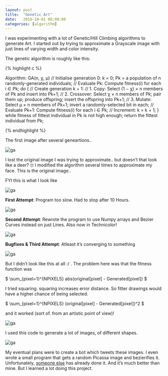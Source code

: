 ```yaml
---
layout: post
title:  "Genetic Art"
date:   2016-10-01 00:00:00
categories: [algorithm]
---
```


I was experimenting with a lot of Genetic/Hill Climbing algorithms to generate Art. I started out by trying to approximate a Grayscale image with just lines of varying width and color intensity.

The genetic algorithm is roughly like this:

{% highlight c %}

Algorithm: GA(n, χ, µ)
    // Initialise generation 0:
    k = 0;
    Pk = a population of n randomly-generated individuals;
    // Evaluate Pk:
    Compute fitness(i) for each i ∈ Pk;
    do
        { 
        // Create generation k + 1:
        // 1. Copy:
        Select (1 − χ) × n members of Pk and insert into Pk+1;
        // 2. Crossover:
        Select χ × n members of Pk; pair them up; produce offspring; 
        insert the offspring into Pk+1;
        // 3. Mutate:
        Select µ × n members of Pk+1; invert a randomly-selected bit in each;
        // Evaluate Pk+1:
        Compute fitness(i) for each i ∈ Pk;
        // Increment:
        k = k + 1;
    }
    while fitness of fittest individual in Pk is not high enough;
    return the fittest individual from Pk;

{% endhighlight %}

The first image after several geneartions..

![ga](/assets/images/GA1.png)

I lost the original image I was trying to approximate.. but doesn’t that look like a deer? 🙄 I modified the algorithm several times to approximate my face. This is the original image..

FYI this is what I look like

![ga](/assets/images/face.jpg)

**First Attempt**: Program too slow. Had to stop after 10 Hours.

![ga](/assets/images/GA.png)

**Second Attempt**: Rewrote the program to use Numpy arrays and Bezier Curves instead on just Lines. Also now in Technicolor!

![ga](/assets/images/error1.png)

**Bugfixes & Third Attempt**: Atleast it’s converging to something

![ga](/assets/images/out.png)

But I didn’t look like this at all :/ . The problem here was that the fitness function was

$ \sum_{pixel=1}^{NPIXELS} abs(original[pixel] - Generated[pixel]) $

I tried squaring. squaring increases error distance. So fitter drawings would have a higher chance of being selected.

$ \sum_{pixel=1}^{NPIXELS} (original[pixel] - Generated[pixel])^2 $

and it worked (sort of. from an artistic point of view)!

![ga](/assets/images/me.jpg)

I used this code to generate a lot of images, of different shapes.

![ga](/assets/images/star.jpg)

My eventual plans were to create a bot which tweets these images. I even wrote a small program that gets a random Picassa image and bezierifies it. Unfortunately, [someone else](https://twitter.com/primitivepic) has already done it. And it’s much better than mine. But I learned a lot doing this project.